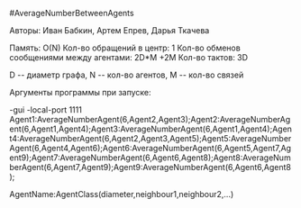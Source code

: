#AverageNumberBetweenAgents

Авторы: Иван Бабкин, Артем Епрев, Дарья Ткачева

Память: O(N)
Кол-во обращений в центр: 1
Кол-во обменов сообщениями между агентами: 2D*M +2M
Кол-во тактов: 3D

D -- диаметр графа, N -- кол-во агентов, M -- кол-во связей

Аргументы программы при запуске:

-gui
-local-port
1111
Agent1:AverageNumberAgent(6,Agent2,Agent3);Agent2:AverageNumberAgent(6,Agent1,Agent4);Agent3:AverageNumberAgent(6,Agent1,Agent4);Agent4:AverageNumberAgent(6,Agent2,Agent3,Agent5);Agent5:AverageNumberAgent(6,Agent4,Agent6);Agent6:AverageNumberAgent(6,Agent5,Agent7,Agent9);Agent7:AverageNumberAgent(6,Agent6,Agent8);Agent8:AverageNumberAgent(6,Agent7,Agent9);Agent9:AverageNumberAgent(6,Agent6,Agent8);

AgentName:AgentClass(diameter,neighbour1,neighbour2,...)
